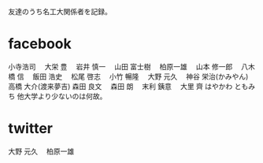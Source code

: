 友達のうち名工大関係者を記録。

# facebook
小寺浩司　
大栄 豊　
岩井 慎一　
山田 富士樹　
柏原一雄　
山本 修一郎　
八木橋 信　
飯田 浩史　
松尾 啓志　
小竹 暢隆　
大野 元久　
神谷 栄治(かみやん) 
高橋 大介(渡来夢吉)
森田 良文　
森田 朗　
末利 銕意　
大里 齊
はやかわ ともみち
他大学より少ないのは何故。

# twitter
大野 元久　
柏原一雄　
